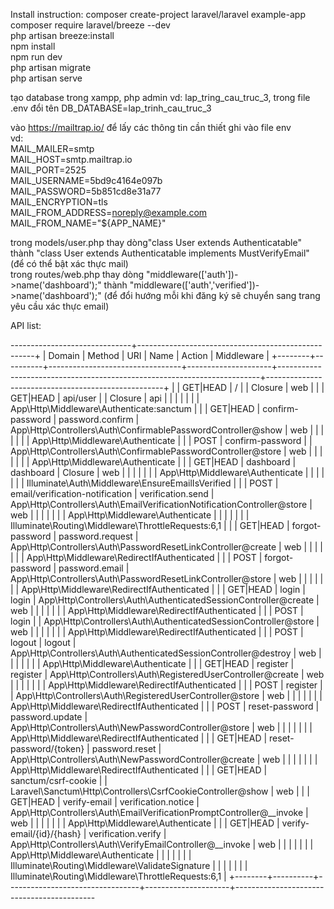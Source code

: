 Install instruction:
composer create-project laravel/laravel example-app </br>
composer require laravel/breeze --dev </br>
php artisan breeze:install </br>
npm install </br>
npm run dev </br>
php artisan migrate </br>
php artisan serve </br>

tạo database trong xampp, php admin vd: lap_tring_cau_truc_3, trong file .env đổi tên DB_DATABASE=lap_trinh_cau_truc_3 </br>

vào https://mailtrap.io/ để lấy các thông tin cần thiết ghi vào file env </br>
vd: </br>
MAIL_MAILER=smtp </br>
MAIL_HOST=smtp.mailtrap.io </br>
MAIL_PORT=2525 </br>
MAIL_USERNAME=5bd9c4164e097b </br>
MAIL_PASSWORD=5b851cd8e31a77 </br>
MAIL_ENCRYPTION=tls </br>
MAIL_FROM_ADDRESS=noreply@example.com </br>
MAIL_FROM_NAME="${APP_NAME}" </br>

trong models/user.php thay dòng"class User extends Authenticatable" thành "class User extends Authenticatable implements MustVerifyEmail" (để có thể bật xác thực mail) </br>
trong routes/web.php thay dòng "middleware(['auth'])->name('dashboard');" thành "middleware(['auth','verified'])->name('dashboard');" (để đổi hướng mỗi khi đăng ký sẽ chuyển sang trang yêu cầu xác thực email) </br>

API list:

------------------------------+----------------------------------------------------+
| Domain | Method   | URI                             | Name                | Action
                              | Middleware                                         |
+--------+----------+---------------------------------+---------------------+-------------------------------------------------------------------------+----------------------------------------------------+
|        | GET|HEAD | /                               |                     | Closure                                                                 | web                                                |
|        | GET|HEAD | api/user                        |                     | Closure                                                                 | api                                                |
|        |          |                                 |                     |                                                                         | App\Http\Middleware\Authenticate:sanctum           |
|        | GET|HEAD | confirm-password                | password.confirm    | App\Http\Controllers\Auth\ConfirmablePasswordController@show            | web                                                |
|        |          |                                 |                     |                                                                         | App\Http\Middleware\Authenticate                   |
|        | POST     | confirm-password                |                     | App\Http\Controllers\Auth\ConfirmablePasswordController@store           | web                                                |
|        |          |                                 |                     |                                                                         | App\Http\Middleware\Authenticate                   |
|        | GET|HEAD | dashboard                       | dashboard           | Closure                                                                 | web                                                |
|        |          |                                 |                     |                                                                         | App\Http\Middleware\Authenticate                   |
|        |          |                                 |                     |                                                                         | Illuminate\Auth\Middleware\EnsureEmailIsVerified   |
|        | POST     | email/verification-notification | verification.send   | App\Http\Controllers\Auth\EmailVerificationNotificationController@store | web                                                |
|        |          |                                 |                     |
                              | App\Http\Middleware\Authenticate                   |
|        |          |                                 |                     |
                              | Illuminate\Routing\Middleware\ThrottleRequests:6,1 |
|        | GET|HEAD | forgot-password                 | password.request    | App\Http\Controllers\Auth\PasswordResetLinkController@create            | web                                                |
|        |          |                                 |                     |
                              | App\Http\Middleware\RedirectIfAuthenticated        |
|        | POST     | forgot-password                 | password.email      | App\Http\Controllers\Auth\PasswordResetLinkController@store             | web                                                |
|        |          |                                 |                     |
                              | App\Http\Middleware\RedirectIfAuthenticated        |
|        | GET|HEAD | login                           | login               | App\Http\Controllers\Auth\AuthenticatedSessionController@create         | web                                                |
|        |          |                                 |                     |
                              | App\Http\Middleware\RedirectIfAuthenticated        |
|        | POST     | login                           |                     | App\Http\Controllers\Auth\AuthenticatedSessionController@store          | web                                                |
|        |          |                                 |                     |
                              | App\Http\Middleware\RedirectIfAuthenticated        |
|        | POST     | logout                          | logout              | App\Http\Controllers\Auth\AuthenticatedSessionController@destroy        | web                                                |
|        |          |                                 |                     |
                              | App\Http\Middleware\Authenticate                   |
|        | GET|HEAD | register                        | register            | App\Http\Controllers\Auth\RegisteredUserController@create               | web                                                |
|        |          |                                 |                     |
                              | App\Http\Middleware\RedirectIfAuthenticated        |
|        | POST     | register                        |                     | App\Http\Controllers\Auth\RegisteredUserController@store                | web                                                |
|        |          |                                 |                     |
                              | App\Http\Middleware\RedirectIfAuthenticated        |
|        | POST     | reset-password                  | password.update     | App\Http\Controllers\Auth\NewPasswordController@store                   | web                                                |
|        |          |                                 |                     |
                              | App\Http\Middleware\RedirectIfAuthenticated        |
|        | GET|HEAD | reset-password/{token}          | password.reset      | App\Http\Controllers\Auth\NewPasswordController@create                  | web                                                |
|        |          |                                 |                     |
                              | App\Http\Middleware\RedirectIfAuthenticated        |
|        | GET|HEAD | sanctum/csrf-cookie             |                     | Laravel\Sanctum\Http\Controllers\CsrfCookieController@show              | web                                                |
|        | GET|HEAD | verify-email                    | verification.notice | App\Http\Controllers\Auth\EmailVerificationPromptController@__invoke    | web                                                |
|        |          |                                 |                     |
                              | App\Http\Middleware\Authenticate                   |
|        | GET|HEAD | verify-email/{id}/{hash}        | verification.verify | App\Http\Controllers\Auth\VerifyEmailController@__invoke                | web                                                |
|        |          |                                 |                     |
                              | App\Http\Middleware\Authenticate                   |
|        |          |                                 |                     |
                              | Illuminate\Routing\Middleware\ValidateSignature    |
|        |          |                                 |                     |
                              | Illuminate\Routing\Middleware\ThrottleRequests:6,1 |
+--------+----------+---------------------------------+---------------------+-------------------------------------------